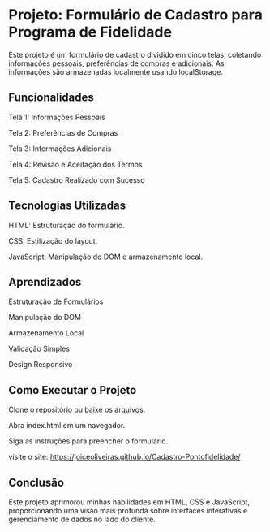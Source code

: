 
# Projeto: Formulário de Cadastro para Programa de Fidelidade


Este projeto é um formulário de cadastro dividido em cinco telas, coletando informações pessoais, preferências de compras e adicionais. As informações são armazenadas localmente usando localStorage.


## Funcionalidades

Tela 1: Informações Pessoais

Tela 2: Preferências de Compras

Tela 3: Informações Adicionais

Tela 4: Revisão e Aceitação dos Termos

Tela 5: Cadastro Realizado com Sucesso

## Tecnologias Utilizadas

HTML: Estruturação do formulário.

CSS: Estilização do layout.

JavaScript: Manipulação do DOM e armazenamento local.

## Aprendizados
Estruturação de Formulários

Manipulação do DOM

Armazenamento Local

Validação Simples

Design Responsivo

## Como Executar o Projeto

Clone o repositório ou baixe os arquivos.

Abra index.html em um navegador.

Siga as instruções para preencher o formulário.

visite o site: https://joiceoliveiras.github.io/Cadastro-Pontofidelidade/

## Conclusão
Este projeto aprimorou minhas habilidades em HTML, CSS e JavaScript, proporcionando uma visão mais profunda sobre interfaces interativas e gerenciamento de dados no lado do cliente.
